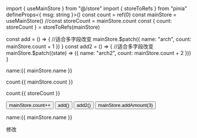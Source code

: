 import { useMainStore } from "@/store"
import { storeToRefs } from "pinia"
defineProps<{ msg: string }>()
const count = ref(0)
const mainStore = useMainStore()
//const storeCount = mainStore.count
const { count: storeCount } = storeToRefs(mainStore)

const add = () => {
  //适合多字段改变
  mainStore.$patch({
    name: "arch",
    count: mainStore.count + 1
  })
}
const add2 = () => {
  //适合多字段改变
  mainStore.$patch((state) => ({
    name: "arch2",
    count: mainStore.count + 2
  }))
}

 <div>
   <p>name:{{ mainStore.name }}</p>
   <p>count:{{ mainStore.count }}</p>
   <p>count:{{ storeCount }}</p>
   <button @click="mainStore.count++">mainStore.count++</button>
   <button @click="add()">add()</button>
   <button @click="add2()">add2()</button>
   <button @click="mainStore.addAmount(3)">mainStore.addAmount(3)</button>
   <p>name:{{ mainStore.name }}</p>
 </div>
 修改